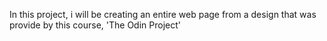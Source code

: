 In this project, i will be creating an entire web page from a design that was provide by this course, 'The Odin Project'
